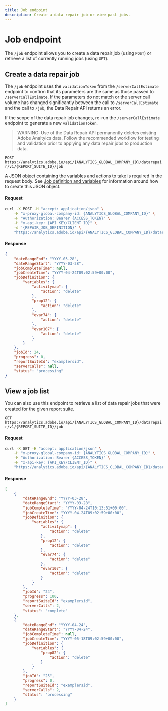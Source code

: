 ```yaml
---
title: Job endpoint
description: Create a data repair job or view past jobs.
---
```


# Job endpoint

The `/job` endpoint allows you to create a data repair job (using `POST`) or retrieve a list of currently running jobs (using `GET`).

## Create a data repair job

The `/job` endpoint uses the `validationToken` from the `/serverCallEstimate` endpoint to confirm that its parameters are the same as those passed to `/serverCallEstimate`. If the parameters do not match or the server call volume has changed significantly between the call to `/serverCallEstimate` and the call to `/job`, the Data Repair API returns an error.

If the scope of the data repair job changes, re-run the `/serverCallEstimate` endpoint to generate a new `validationToken`.

> WARNING: Use of the Data Repair API permanently deletes existing Adobe Analtyics data. Follow the recommended workflow for testing and validation prior to applying any data repair jobs to production data.

`POST https://analytics.adobe.io/api/{ANALYTICS_GLOBAL_COMPANY_ID}/datarepair/v1/{REPORT_SUITE_ID}/job`

A JSON object containing the variables and actions to take is required in the request body. See [Job definition and variables](variables.md) for information around how to create this JSON object.

<CodeBlock slots="heading, code" repeat="2" languages="CURL,JSON"/>

#### Request

```sh
curl -X POST -H "accept: application/json" \
    -H "x-proxy-global-company-id: {ANALYTICS_GLOBAL_COMPANY_ID}" \
    -H "Authorization: Bearer {ACCESS_TOKEN}" \
    -H "x-api-key: {API_KEY/CLIENT_ID}" \
    -d '{REPAIR_JOB_DEFINITION}' \
    "https://analytics.adobe.io/api/{ANALYTICS_GLOBAL_COMPANY_ID}/datarepair/v1/examplersid/job?validationToken={VALIDATION_TOKEN}&dateRangeStart=YYYY-03-28&dateRangeEnd=YYYY-03-28"
```

#### Response

```json
{
    "dateRangeEnd": "YYYY-03-28",
    "dateRangeStart": "YYYY-03-28",
    "jobCompleteTime": null,
    "jobCreateTime": "YYYY-04-24T09:02:59+00:00",
    "jobDefinition": {
        "variables": {
            "activitymap": {
                "action": "delete"
            },
            "prop12": {
                "action": "delete"
            },
            "evar74": {
                "action": "delete"
            },
            "evar107": {
                "action": "delete"
            }
        }
    },
    "jobId": 24,
    "progress": 0,
    "reportSuiteId": "examplersid",
    "serverCalls": null,
    "status": "processing"
}
```

## View a job list

You can also use this endpoint to retrieve a list of data repair jobs that were created for the given report suite.

`GET https://analytics.adobe.io/api/{ANALYTICS_GLOBAL_COMPANY_ID}/datarepair/v1/{REPORT_SUITE_ID}/job`

<CodeBlock slots="heading, code" repeat="2" languages="CURL,JSON"/>

#### Request

```sh
curl -X GET -H "accept: application/json" \
    -H "x-proxy-global-company-id: {ANALYTICS_GLOBAL_COMPANY_ID}" \
    -H "Authorization: Bearer {ACCESS_TOKEN}" \
    -H "x-api-key: {API_KEY/CLIENT_ID}" \
    "https://analytics.adobe.io/api/{ANALYTICS_GLOBAL_COMPANY_ID}/datarepair/v1/examplersid/job"
```

#### Response

```json
[
    {
        "dateRangeEnd": "YYYY-03-28",
        "dateRangeStart": "YYYY-03-28",
        "jobCompleteTime": "YYYY-04-24T10:13:51+00:00",
        "jobCreateTime": "YYYY-04-24T09:02:59+00:00",
        "jobDefinition": {
            "variables": {
                "activitymap": {
                    "action": "delete"
                },
                "prop12": {
                    "action": "delete"
                },
                "evar74": {
                    "action": "delete"
                },
                "evar107": {
                    "action": "delete"
                }
            }
        },
        "jobId": "24",
        "progress": 100,
        "reportSuiteId": "examplersid",
        "serverCalls": 2,
        "status": "complete"
    },
    {
        "dateRangeEnd": "YYYY-04-24",
        "dateRangeStart": "YYYY-04-24",
        "jobCompleteTime": null,
        "jobCreateTime": "YYYY-05-18T09:02:59+00:00",
        "jobDefinition": {
            "variables": {
                "prop82": {
                    "action": "delete"
                }
            }
        },
        "jobId": "25",
        "progress": 0,
        "reportSuiteId": "examplersid",
        "serverCalls": 2,
        "status": "processing"
    }
]
```
